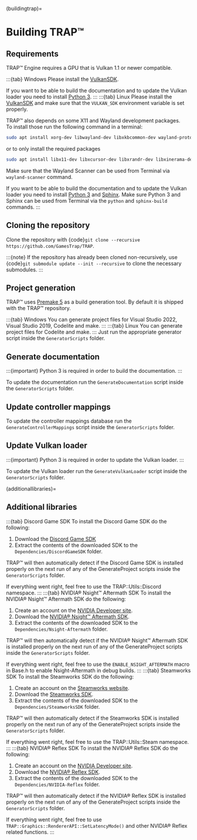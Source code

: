 (buildingtrap)=

# Building TRAP™

## Requirements

TRAP™ Engine requires a GPU that is Vulkan 1.1 or newer compatible.

:::{tab} Windows
Please install the [VulkanSDK](https://vulkan.lunarg.com/sdk/home/).

If you want to be able to build the documentation and to update the Vulkan loader you need to install [Python 3](https://www.python.org/downloads/).
:::
:::{tab} Linux
Please install the [VulkanSDK](https://vulkan.lunarg.com/sdk/home/) and make sure that the `VULKAN_SDK` environment variable is set properly.

TRAP™ also depends on some X11 and Wayland development packages.  
To install those run the following command in a terminal:

```sh
sudo apt install xorg-dev libwayland-dev libxkbcommon-dev wayland-protocols
```

or to only install the required packages

```sh
sudo apt install libx11-dev libxcursor-dev libxrandr-dev libxinerama-dev libxi-dev libwayland-dev libxkbcommon-dev wayland-protocols
```

Make sure that the Wayland Scanner can be used from Terminal via `wayland-scanner` command.

If you want to be able to build the documentation and to update the Vulkan loader you need to install [Python 3](https://www.python.org/downloads/) and [Sphinx](https://www.sphinx-doc.org/en/master/usage/installation.html).
Make sure Python 3 and Sphinx can be used from Terminal via the `python` and `sphinx-build` commands.
:::

## Cloning the repository

Clone the repository with {code}`git clone --recursive https://github.com/GamesTrap/TRAP`.

:::{note}
If the repository has already been cloned non-recursively, use {code}`git submodule update --init --recursive` to clone the necessary submodules.
:::

## Project generation

TRAP™ uses [Premake 5](https://premake.github.io/) as a build generation tool.
By default it is shipped with the TRAP™ repository.

:::{tab} Windows
   You can generate project files for Visual Studio 2022, Visual Studio 2019, Codelite and make.
:::
:::{tab} Linux
   You can generate project files for Codelite and make.
:::
Just run the appropriate generator script inside the `GeneratorScripts` folder.

## Generate documentation

:::{important}
Python 3 is required in order to build the documentation.
:::

To update the documentation run the `GenerateDocumentation` script inside the `GeneratorScripts` folder.

## Update controller mappings

To update the controller mappings database run the `GenerateControllerMappings` script inside the `GeneratorScripts` folder.

## Update Vulkan loader

:::{important}
Python 3 is required in order to update the Vulkan loader.
:::

To update the Vulkan loader run the `GenerateVulkanLoader` script inside the `GeneratorScripts` folder.

(additionallibraries)=

## Additional libraries

:::{tab} Discord Game SDK
To install the Discord Game SDK do the following:

1. Download the [Discord Game SDK](https://discord.com/developers/docs/game-sdk/sdk-starter-guide)
2. Extract the contents of the downloaded SDK to the `Dependencies/DiscordGameSDK` folder.

TRAP™ will then automatically detect if the Discord Game SDK is installed properly on the next run of any of the GenerateProject scripts inside the `GeneratorScripts` folder.

If everything went right, feel free to use the TRAP::Utils::Discord namespace.
:::
:::{tab} NVIDIA® Nsight™ Aftermath SDK
To install the NVIDIA® Nsight™ Aftermath SDK do the following:

1. Create an account on the [NVIDIA Developer site](https://developer.nvidia.com/).
2. Download the [NVIDIA® Nsight™ Aftermath SDK](https://developer.nvidia.com/nsight-aftermath).
3. Extract the contents of the downloaded SDK to the `Dependencies/Nsight-Aftermath` folder.

TRAP™ will then automatically detect if the NVIDIA® Nsight™ Aftermath SDK is installed properly on the next run of any of the GenerateProject scripts inside the `GeneratorScripts` folder.

If everything went right, feel free to use the `ENABLE_NSIGHT_AFTERMATH` macro in Base.h to enable Nsight-Aftermath in debug builds.
:::
:::{tab} Steamworks SDK
To install the Steamworks SDK do the following:

1. Create an account on the [Steamworks website](https://partner.steamgames.com/).
2. Download the [Steamworks SDK](https://partner.steamgames.com/doc/sdk).
3. Extract the contents of the downloaded SDK to the `Dependencies/SteamworksSDK` folder.

TRAP™ will then automatically detect if the Steamworks SDK is installed properly on the next run of any of the GenerateProject scripts inside the `GeneratorScripts` folder.

If everything went right, feel free to use the TRAP::Utils::Steam namespace.
:::
:::{tab} NVIDIA® Reflex SDK
To install the NVIDIA® Reflex SDK do the following:

1. Create an account on the [NVIDIA Developer site](https://developer.nvidia.com/).
2. Download the [NVIDIA® Reflex SDK](https://developer.nvidia.com/performance-rendering-tools/reflex/get-started).
3. Extract the contents of the downloaded SDK to the `Dependencies/NVIDIA-Reflex` folder.

TRAP™ will then automatically detect if the NVIDIA® Reflex SDK is installed properly on the next run of any of the GenerateProject scripts inside the `GeneratorScripts` folder.

If everything went right, feel free to use `TRAP::Graphics::RendererAPI::SetLatencyMode()` and other NVIDIA® Reflex related functions.
:::
